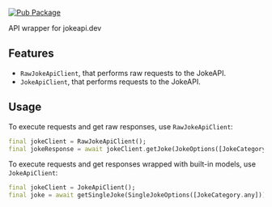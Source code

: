 <!-- This content is generated. See tool/readme/readme_template.md -->

[![Pub Package](https://img.shields.io/pub/v/jokeapi.svg)](https://pub.dev/packages/jokeapi)

API wrapper for jokeapi.dev

## Features

- `RawJokeApiClient`, that performs raw requests to the JokeAPI.
- `JokeApiClient`, that performs requests to the JokeAPI.

## Usage

To execute requests and get raw responses, use `RawJokeApiClient`:

```dart
final jokeClient = RawJokeApiClient();
final jokeResponse = await jokeClient.getJoke(JokeOptions([JokeCategory.any]));
```

To execute requests and get responses wrapped with built-in models, use `JokeApiClient`:

```dart
final jokeClient = JokeApiClient();
final joke = await getSingleJoke(SingleJokeOptions([JokeCategory.any]));
```
